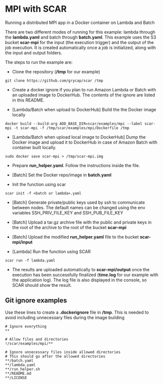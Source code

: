 # MPI with SCAR


Running a distributed MPI app in a Docker container on Lambda and Batch

There are two different modes of running for this example: lambda through the __lambda.yaml__ and batch through __batch.yaml__.
This example uses the S3 bucket __scar-mpi__ for the input (the execution trigger) and the output of the job execution.
It is created automatically once a job is initialized, along with the input and output folders.

The steps to run the example are:

* Clone the repository (__/tmp__ for our example)

`git clone https://github.com/grycap/scar /tmp`

* Create a docker ignore if you plan to run Amazon Lambda or Batch with an uploaded image to DockerHub. The contents of the ignore are listed in this README.

* [Lambda/Batch when upload to DockerHub] Build the the Docker image locally

`docker build --build-arg ADD_BASE_DIR=scar/examples/mpi --label scar-mpi -t scar-mpi -f /tmp/scar/examples/mpi/Dockerfile /tmp`

* [Lambda/Batch when upload local image to DockerHub] Dump the Docker image and upload it to DockerHub in case of Amazon Batch with container built locally.

`sudo docker save scar-mpi > /tmp/scar-mpi.img`

* Prepare __run_helper.yaml__. Follow the instructions inside the file.

* [Batch] Set the Docker repo/image in __batch.yaml__

* Init the function using scar

`scar init -f <batch or lambda>.yaml`

* [Batch] Generate private/public keys used by ssh to communicate between nodes. The default names can be changed using the env variables SSH_PRIV_FILE_KEY and SSH_PUB_FILE_KEY

* [Batch] Upload a tar.gz archive file with the public and private keys in the root of the archive to the root of the bucket __scar-mpi__

* [Batch] Upload the modified __run_helper.yaml__ file to the bucket __scar-mpi/input__

* [Lambda] Run the function using SCAR

`scar run -f lambda.yaml`

* The results are uploaded automatically to  __scar-mpi/output__ once the execution has been successfully finalized (__time.log__ for our example with the application log). The log file is also displayed in the console, so SCAR should show the result.

## Git ignore examples

Use these lines to create a __.dockerignore__ file in __/tmp__.
This is needed to avoid including unnecessary files during the image building

```
# Ignore everything
**

# Allow files and directories
!/scar/examples/mpi/**

# Ignore unnecessary files inside allowed directories
# This should go after the allowed directories
**/batch.yaml
**/lambda.yaml
**/run_helper.sh
**/README.md
**/LICENSE
```
